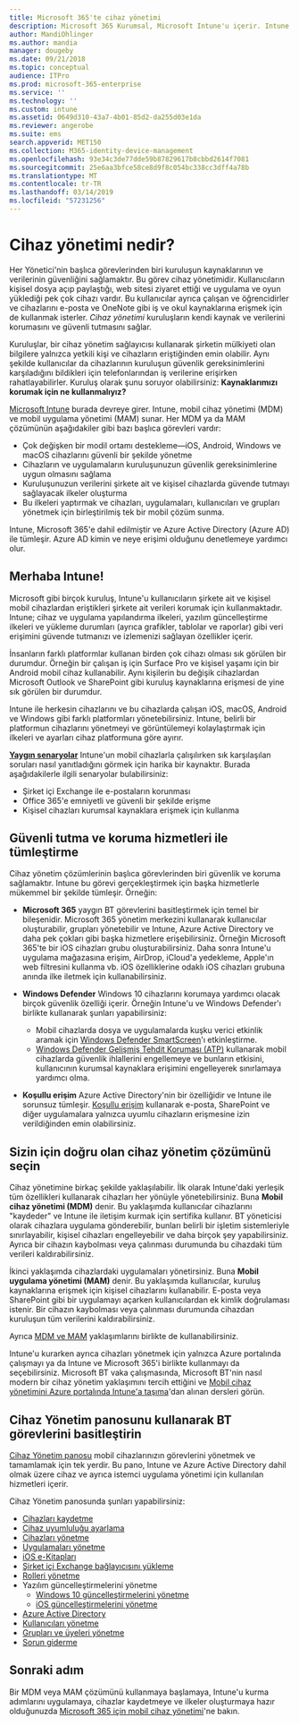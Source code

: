 ```yaml
---
title: Microsoft 365'te cihaz yönetimi
description: Microsoft 365 Kurumsal, Microsoft Intune'u içerir. Intune'un sık görülen senaryolarda kuruluşunuza nasıl mobil cihaz yönetimi ve mobil uygulama yönetimi sağladığını ve ortamınızda Microsoft 365 dağıtmak için Intune kullanmayı öğrenin.
author: MandiOhlinger
ms.author: mandia
manager: dougeby
ms.date: 09/21/2018
ms.topic: conceptual
audience: ITPro
ms.prod: microsoft-365-enterprise
ms.service: ''
ms.technology: ''
ms.custom: intune
ms.assetid: 0649d310-43a7-4b01-85d2-da255d03e1da
ms.reviewer: angerobe
ms.suite: ems
search.appverid: MET150
ms.collection: M365-identity-device-management
ms.openlocfilehash: 93e34c3de77dde59b87829617b8cbbd2614f7081
ms.sourcegitcommit: 25e6aa3bfce58ce8d9f8c054bc338cc3dff4a78b
ms.translationtype: MT
ms.contentlocale: tr-TR
ms.lasthandoff: 03/14/2019
ms.locfileid: "57231256"
---
```

# <a name="what-is-device-management"></a>Cihaz yönetimi nedir? 

Her Yönetici'nin başlıca görevlerinden biri kuruluşun kaynaklarının ve verilerinin güvenliğini sağlamaktır. Bu görev cihaz yönetimidir. Kullanıcıların kişisel dosya açıp paylaştığı, web sitesi ziyaret ettiği ve uygulama ve oyun yüklediği pek çok cihazı vardır. Bu kullanıcılar ayrıca çalışan ve öğrencidirler ve cihazlarını e-posta ve OneNote gibi iş ve okul kaynaklarına erişmek için de kullanmak isterler. *Cihaz yönetimi* kuruluşların kendi kaynak ve verilerini korumasını ve güvenli tutmasını sağlar. 

Kuruluşlar, bir cihaz yönetim sağlayıcısı kullanarak şirketin mülkiyeti olan bilgilere yalnızca yetkili kişi ve cihazların eriştiğinden emin olabilir. Aynı şekilde kullanıcılar da cihazlarının kuruluşun güvenlik gereksinimlerini karşıladığını bildikleri için telefonlarından iş verilerine erişirken rahatlayabilirler. Kuruluş olarak şunu soruyor olabilirsiniz: **Kaynaklarımızı korumak için ne kullanmalıyız?**

[Microsoft Intune](https://docs.microsoft.com/intune/introduction-intune) burada devreye girer. Intune, mobil cihaz yönetimi (MDM) ve mobil uygulama yönetimi (MAM) sunar. Her MDM ya da MAM çözümünün aşağıdakiler gibi bazı başlıca görevleri vardır:

- Çok değişken bir modil ortamı destekleme&mdash;iOS, Android, Windows ve macOS cihazlarını güvenli bir şekilde yönetme
- Cihazların ve uygulamaların kuruluşunuzun güvenlik gereksinimlerine uygun olmasını sağlama
- Kuruluşunuzun verilerini şirkete ait ve kişisel cihazlarda güvende tutmayı sağlayacak ilkeler oluşturma
- Bu ilkeleri yaptırmak ve cihazları, uygulamaları, kullanıcıları ve grupları yönetmek için birleştirilmiş tek bir mobil çözüm sunma.

Intune, Microsoft 365'e dahil edilmiştir ve Azure Active Directory (Azure AD) ile tümleşir. Azure AD kimin ve neye erişimi olduğunu denetlemeye yardımcı olur.

## <a name="hello-intune"></a>Merhaba Intune!
Microsoft gibi birçok kuruluş, Intune'u kullanıcıların şirkete ait ve kişisel mobil cihazlardan eriştikleri şirkete ait verileri korumak için kullanmaktadır. Intune; cihaz ve uygulama yapılandırma ilkeleri, yazılım güncelleştirme ilkeleri ve yükleme durumları (ayrıca grafikler, tablolar ve raporlar) gibi veri erişimini güvende tutmanızı ve izlemenizi sağlayan özellikler içerir.

İnsanların farklı platformlar kullanan birden çok cihazı olması sık görülen bir durumdur. Örneğin bir çalışan iş için Surface Pro ve kişisel yaşamı için bir Android mobil cihaz kullanabilir. Aynı kişilerin bu değişik cihazlardan Microsoft Outlook ve SharePoint gibi kuruluş kaynaklarına erişmesi de yine sık görülen bir durumdur.

Intune ile herkesin cihazlarını ve bu cihazlarda çalışan iOS, macOS, Android ve Windows gibi farklı platformları yönetebilirsiniz. Intune, belirli bir platformun cihazlarını yönetmeyi ve görüntülemeyi kolaylaştırmak için ilkeleri ve ayarları cihaz platformuna göre ayırır.

**[Yaygın senaryolar](https://docs.microsoft.com/intune/common-scenarios)** Intune'un mobil cihazlarla çalışılırken sık karşılaşılan soruları nasıl yanıtladığını görmek için harika bir kaynaktır. Burada aşağıdakilerle ilgili senaryolar bulabilirsiniz:  
- Şirket içi Exchange ile e-postaların korunması
- Office 365'e emniyetli ve güvenli bir şekilde erişme
- Kişisel cihazları kurumsal kaynaklara erişmek için kullanma

## <a name="integration-with-secure-and-protect-services"></a>Güvenli tutma ve koruma hizmetleri ile tümleştirme
Cihaz yönetim çözümlerinin başlıca görevlerinden biri güvenlik ve koruma sağlamaktır. Intune bu görevi gerçekleştirmek için başka hizmetlerle mükemmel bir şekilde tümleşir. Örneğin:

- **Microsoft 365** yaygın BT görevlerini basitleştirmek için temel bir bileşenidir. Microsoft 365 yönetim merkezini kullanarak kullanıcılar oluşturabilir, grupları yönetebilir ve Intune, Azure Active Directory ve daha pek çokları gibi başka hizmetlere erişebilirsiniz. Örneğin Microsoft 365'te bir iOS cihazları grubu oluşturabilirsiniz. Daha sonra Intune'u uygulama mağazasına erişim, AirDrop, iCloud'a yedekleme, Apple'ın web filtresini kullanma vb. iOS özelliklerine odaklı iOS cihazları grubuna anında ilke iletmek için kullanabilirsiniz.

- **Windows Defender** Windows 10 cihazlarını korumaya yardımcı olacak birçok güvenlik özelliği içerir. Örneğin Intune'u ve Windows Defender'ı birlikte kullanarak şunları yapabilirsiniz: 

    - Mobil cihazlarda dosya ve uygulamalarda kuşku verici etkinlik aramak için [Windows Defender SmartScreen](https://docs.microsoft.com/intune/endpoint-protection-windows-10)'ı etkinleştirme. 
    - [Windows Defender Gelişmiş Tehdit Koruması (ATP)](https://docs.microsoft.com/intune/advanced-threat-protection) kullanarak mobil cihazlarda güvenlik ihlallerini engellemeye ve bunların etkisini, kullanıcının kurumsal kaynaklara erişimini engelleyerek sınırlamaya yardımcı olma.

- **Koşullu erişim** Azure Active Directory'nin bir özelliğidir ve Intune ile sorunsuz tümleşir. [Koşullu erişim](https://docs.microsoft.com/intune/conditional-access) kullanarak e-posta, SharePoint ve diğer uygulamalara yalnızca uyumlu cihazların erişmesine izin verildiğinden emin olabilirsiniz. 

## <a name="choose-the-device-management-solution-thats-right-for-you"></a>Sizin için doğru olan cihaz yönetim çözümünü seçin

Cihaz yönetimine birkaç şekilde yaklaşılabilir. İlk olarak Intune'daki yerleşik tüm özellikleri kullanarak cihazları her yönüyle yönetebilirsiniz. Buna **Mobil cihaz yönetimi (MDM)** denir. Bu yaklaşımda kullanıcılar cihazlarını "kaydeder" ve Intune ile iletişim kurmak için sertifika kullanır. BT yöneticisi olarak cihazlara uygulama gönderebilir, bunları belirli bir işletim sistemleriyle sınırlayabilir, kişisel cihazları engelleyebilir ve daha birçok şey yapabilirsiniz. Ayrıca bir cihazın kaybolması veya çalınması durumunda bu cihazdaki tüm verileri kaldırabilirsiniz. 

İkinci yaklaşımda cihazlardaki uygulamaları yönetirsiniz. Buna **Mobil uygulama yönetimi (MAM)** denir. Bu yaklaşımda kullanıcılar, kuruluş kaynaklarına erişmek için kişisel cihazlarını kullanabilir. E-posta veya SharePoint gibi bir uygulamayı açarken kullanıcılardan ek kimlik doğrulaması istenir. Bir cihazın kaybolması veya çalınması durumunda cihazdan kuruluşun tüm verilerini kaldırabilirsiniz. 

Ayrıca [MDM ve MAM](https://docs.microsoft.com/intune/byod-technology-decisions) yaklaşımlarını birlikte de kullanabilirsiniz.

Intune'u kurarken ayrıca cihazları yönetmek için yalnızca Azure portalında çalışmayı ya da Intune ve Microsoft 365'i birlikte kullanmayı da seçebilirsiniz. Microsoft BT vaka çalışmasında, Microsoft BT'nin nasıl modern bir cihaz yönetim yaklaşımını tercih ettiğini ve [Mobil cihaz yönetimini Azure portalında Intune'a taşıma](https://www.microsoft.com/itshowcase/Article/Content/1042/Migrating-mobile-device-management-to-Intune-in-the-Azure-portal)'dan alınan dersleri görün. 

## <a name="simplify-it-tasks-using-the-device-management-dashboard"></a>Cihaz Yönetim panosunu kullanarak BT görevlerini basitleştirin

[Cihaz Yönetim panosu](https://devicemanagement.portal.azure.com/) mobil cihazlarınızın görevlerini yönetmek ve tamamlamak için tek yerdir. Bu pano, Intune ve Azure Active Directory dahil olmak üzere cihaz ve ayrıca istemci uygulama yönetimi için kullanılan hizmetleri içerir. 

Cihaz Yönetim panosunda şunları yapabilirsiniz:

- [Cihazları kaydetme](https://docs.microsoft.com/intune/device-enrollment)
- [Cihaz uyumluluğu ayarlama](https://docs.microsoft.com/intune/device-compliance-get-started)
- [Cihazları yönetme](https://docs.microsoft.com/intune/device-management)
- [Uygulamaları yönetme](https://docs.microsoft.com/intune/app-management)  
- [iOS e-Kitapları](https://docs.microsoft.com/intune/vpp-ebooks-ios)  
- [Şirket içi Exchange bağlayıcısını yükleme](https://docs.microsoft.com/intune/exchange-connector-install)  
- [Rolleri yönetme](https://docs.microsoft.com/intune/role-based-access-control)  
- Yazılım güncelleştirmelerini yönetme
  - [Windows 10 güncelleştirmelerini yönetme](https://docs.microsoft.com/intune/windows-update-for-business-configure)  
  - [iOS güncelleştirmelerini yönetme](https://docs.microsoft.com/intune/software-updates-ios)  
- [Azure Active Directory](https://docs.microsoft.com/azure/active-directory)  
- [Kullanıcıları yönetme](https://docs.microsoft.com/azure/active-directory/fundamentals/add-users-azure-active-directory)
- [Grupları ve üyeleri yönetme](https://docs.microsoft.com/azure/active-directory/fundamentals/active-directory-manage-groups)
- [Sorun giderme](https://docs.microsoft.com/intune/help-desk-operators)

## <a name="next-step"></a>Sonraki adım
Bir MDM veya MAM çözümünü kullanmaya başlamaya, Intune'u kurma adımlarını uygulamaya, cihazlar kaydetmeye ve ilkeler oluşturmaya hazır olduğunuzda [Microsoft 365 için mobil cihaz yönetimi](https://docs.microsoft.com/microsoft-365/enterprise/mobility-infrastructure)'ne bakın. 
